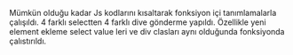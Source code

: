 Mümkün olduğu kadar Js kodlarını kısaltarak fonksiyon içi tanımlamalarla çalışıldı. 4 farklı selectten 4 farklı dive gönderme yapıldı. Özellikle yeni element ekleme select value leri ve div clasları aynı olduğunda fonksiyonda çalıstırıldı. 
